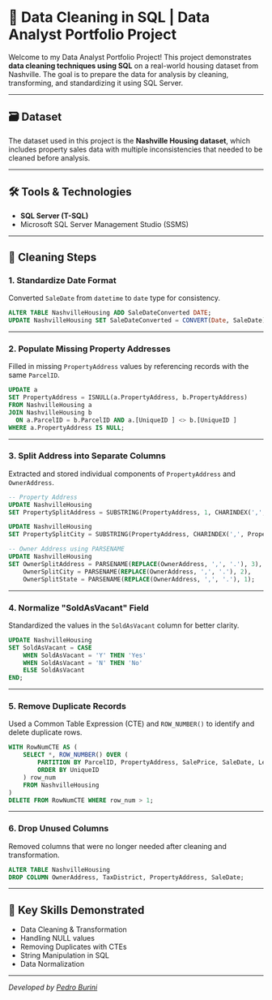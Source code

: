 # 🧹 Data Cleaning in SQL | Data Analyst Portfolio Project

Welcome to my Data Analyst Portfolio Project! This project demonstrates **data cleaning techniques using SQL** on a real-world housing dataset from Nashville. The goal is to prepare the data for analysis by cleaning, transforming, and standardizing it using SQL Server.

---

## 🗃️ Dataset

The dataset used in this project is the **Nashville Housing dataset**, which includes property sales data with multiple inconsistencies that needed to be cleaned before analysis.

---

## 🛠️ Tools & Technologies

- **SQL Server (T-SQL)**
- Microsoft SQL Server Management Studio (SSMS)

---

## 🧽 Cleaning Steps

### 1. Standardize Date Format

Converted `SaleDate` from `datetime` to `date` type for consistency.

```sql
ALTER TABLE NashvilleHousing ADD SaleDateConverted DATE;
UPDATE NashvilleHousing SET SaleDateConverted = CONVERT(Date, SaleDate);
```

---

### 2. Populate Missing Property Addresses

Filled in missing `PropertyAddress` values by referencing records with the same `ParcelID`.

```sql
UPDATE a
SET PropertyAddress = ISNULL(a.PropertyAddress, b.PropertyAddress)
FROM NashvilleHousing a
JOIN NashvilleHousing b
  ON a.ParcelID = b.ParcelID AND a.[UniqueID ] <> b.[UniqueID ]
WHERE a.PropertyAddress IS NULL;
```

---

### 3. Split Address into Separate Columns

Extracted and stored individual components of `PropertyAddress` and `OwnerAddress`.

```sql
-- Property Address
UPDATE NashvilleHousing
SET PropertySplitAddress = SUBSTRING(PropertyAddress, 1, CHARINDEX(',', PropertyAddress) -1);

UPDATE NashvilleHousing
SET PropertySplitCity = SUBSTRING(PropertyAddress, CHARINDEX(',', PropertyAddress) + 1 , LEN(PropertyAddress));

-- Owner Address using PARSENAME
UPDATE NashvilleHousing
SET OwnerSplitAddress = PARSENAME(REPLACE(OwnerAddress, ',', '.'), 3),
    OwnerSplitCity = PARSENAME(REPLACE(OwnerAddress, ',', '.'), 2),
    OwnerSplitState = PARSENAME(REPLACE(OwnerAddress, ',', '.'), 1);
```

---

### 4. Normalize "SoldAsVacant" Field

Standardized the values in the `SoldAsVacant` column for better clarity.

```sql
UPDATE NashvilleHousing
SET SoldAsVacant = CASE 
    WHEN SoldAsVacant = 'Y' THEN 'Yes'
    WHEN SoldAsVacant = 'N' THEN 'No'
    ELSE SoldAsVacant
END;
```

---

### 5. Remove Duplicate Records

Used a Common Table Expression (CTE) and `ROW_NUMBER()` to identify and delete duplicate rows.

```sql
WITH RowNumCTE AS (
    SELECT *, ROW_NUMBER() OVER (
        PARTITION BY ParcelID, PropertyAddress, SalePrice, SaleDate, LegalReference 
        ORDER BY UniqueID
    ) row_num
    FROM NashvilleHousing
)
DELETE FROM RowNumCTE WHERE row_num > 1;
```

---

### 6. Drop Unused Columns

Removed columns that were no longer needed after cleaning and transformation.

```sql
ALTER TABLE NashvilleHousing
DROP COLUMN OwnerAddress, TaxDistrict, PropertyAddress, SaleDate;
```

---

## 📌 Key Skills Demonstrated

- Data Cleaning & Transformation
- Handling NULL values
- Removing Duplicates with CTEs
- String Manipulation in SQL
- Data Normalization

---

*Developed by [Pedro Burini](https://github.com/pedroburini)*
